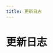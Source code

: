 ```yaml
---
title: 更新日志
---
```


# 更新日志

<p></p> 

<template>
  <a-timeline>
  <a-timeline-item>
      2020.12.17
      <a-tag color="blue">更新</a-tag>
      <p>
        更新内容：<br/>
        &emsp;- <a-tag color="orange">更新</a-tag> <strong>工具手册</strong>分类<br/>
        &emsp;&emsp;- <a-tag color="orange">新增</a-tag>Aggressor-script<br/>
      </p>
    </a-timeline-item>
  <a-timeline-item>
      2020.11.14
      <a-tag color="blue">更新</a-tag>
      <p>
        更新内容：<br/>
        &emsp;- <a-tag color="orange">新增</a-tag> <strong>组件漏洞</strong>分类<br/>
        &emsp;&emsp;- <a-tag color="orange">新增</a-tag>Apache-ActiveMQ<br/>
        &emsp;&emsp;- <a-tag color="orange">新增</a-tag>Apache-httpd<br/>
        &emsp;&emsp;- <a-tag color="orange">新增</a-tag>Apache-Kylin<br/>
        &emsp;&emsp;- <a-tag color="orange">新增</a-tag>Apache-Shiro<br/>
        &emsp;&emsp;- <a-tag color="orange">新增</a-tag>Apache-Solr<br/>
        &emsp;&emsp;- <a-tag color="orange">新增</a-tag>Apache-Tomcat<br/>
        &emsp;&emsp;- <a-tag color="orange">新增</a-tag>Apereo-CAS<br/>
        &emsp;&emsp;- <a-tag color="orange">新增</a-tag>F5-Big-IP<br/>
        &emsp;&emsp;- <a-tag color="orange">新增</a-tag>Drupal<br/>
        &emsp;&emsp;- <a-tag color="orange">新增</a-tag>编辑器上传漏洞<br/>
        &emsp;&emsp;- <a-tag color="orange">新增</a-tag>Exchange<br/>
        &emsp;&emsp;- <a-tag color="orange">新增</a-tag>Fastjson<br/>
        &emsp;&emsp;- <a-tag color="orange">新增</a-tag>GitLab<br/>
        &emsp;&emsp;- <a-tag color="orange">新增</a-tag>IIS<br/>
        &emsp;&emsp;- <a-tag color="orange">新增</a-tag>Joomla<br/>
        &emsp;&emsp;- <a-tag color="orange">新增</a-tag>Nginx<br/>
        &emsp;&emsp;- <a-tag color="orange">新增</a-tag>phpMyAdmin<br/>
        &emsp;&emsp;- <a-tag color="orange">新增</a-tag>Seeyon-OA(致远)<br/>
        &emsp;&emsp;- <a-tag color="orange">新增</a-tag>Spring<br/>
        &emsp;&emsp;- <a-tag color="orange">新增</a-tag>ThinkCMF<br/>
        &emsp;&emsp;- <a-tag color="orange">新增</a-tag>Apache-Log4j<br/>
        &emsp;&emsp;- <a-tag color="orange">新增</a-tag>Tongda-OA(通达)<br/>
        &emsp;&emsp;- <a-tag color="orange">新增</a-tag>Weaver-Ecology-OA(泛微)<br/>
        &emsp;&emsp;- <a-tag color="orange">新增</a-tag>Weblogic<br/>
        &emsp;&emsp;- <a-tag color="orange">新增</a-tag>Wordpress<br/>
        &emsp;&emsp;- <a-tag color="orange">新增</a-tag>Zabbix<br/>
        &emsp;&emsp;- <a-tag color="orange">新增</a-tag>Zentao(禅道)<br/>
      </p>
    </a-timeline-item>
   <a-timeline-item>
      2020.11.8
      <a-tag color="blue">更新</a-tag>
      <p>
        更新内容：<br/>
        &emsp;- <a-tag color="blue">更新</a-tag> <strong>基础知识</strong>分类<br/>
        &emsp;&emsp;- <a-tag color="orange">新增</a-tag>网络安全设备常识<br/>
        &emsp;&emsp;- <a-tag color="orange">新增</a-tag>现代密码学常识<br/>
        &emsp;&emsp;- <a-tag color="orange">新增</a-tag>【网络基础】Web应用常识<br/>
        &emsp;&emsp;- <a-tag color="orange">新增</a-tag>【网络基础】TCP/IP协议<br/>
        &emsp;&emsp;- <a-tag color="orange">新增</a-tag>【网络基础】HTTP协议<br/>
        &emsp;&emsp;- <a-tag color="orange">新增</a-tag>【网络基础】SSL双向认证<br/>
        &emsp;&emsp;- <a-tag color="orange">新增</a-tag>【网络基础】路由协议<br/>
        &emsp;&emsp;- <a-tag color="orange">新增</a-tag>【操作系统】Linux基础命令<br/>
        &emsp;&emsp;- <a-tag color="orange">新增</a-tag>【操作系统】Linux三剑客<br/>
        &emsp;&emsp;- <a-tag color="orange">新增</a-tag>Git基本用法<br/>
        &emsp;&emsp;- <a-tag color="orange">新增</a-tag>Docker微服务构建指南<br/>
        &emsp;- <a-tag color="blue">更新</a-tag> <strong>基础知识</strong>分类<br/>
        &emsp;&emsp;- <a-tag color="orange">新增</a-tag>nmap端口扫描<br/>
        &emsp;&emsp;- <a-tag color="orange">新增</a-tag>sqlmap简要手册<br/>
        &emsp;&emsp;- <a-tag color="orange">新增</a-tag>Metasploit漏洞利用框架<br/>
        &emsp;&emsp;- <a-tag color="orange">新增</a-tag>BurpSuite简要手册<br/>
        &emsp;- <a-tag color="blue">更新</a-tag> <strong>红蓝对抗->渗透测试</strong>分类<br/>
        &emsp;&emsp;- <a-tag color="orange">新增</a-tag>【权限维持】文件传输<br/>
        &emsp;&emsp;- <a-tag color="orange">新增</a-tag>【权限维持】反弹shell<br/>
        &emsp;&emsp;- <a-tag color="orange">新增</a-tag>【权限维持】权限提升<br/>
        &emsp;&emsp;- <a-tag color="orange">新增</a-tag>【权限维持】WebShell<br/>
        &emsp;&emsp;- <a-tag color="orange">新增</a-tag>【权限维持】系统后门<br/>
        &emsp;&emsp;- <a-tag color="orange">新增</a-tag>【权限维持】DNS上线CS<br/>
        &emsp;&emsp;- <a-tag color="orange">新增</a-tag>【后渗透】内网信息收集<br/>
        &emsp;&emsp;- <a-tag color="orange">新增</a-tag>【后渗透】本机密码和散列值获取<br/>
        &emsp;&emsp;- <a-tag color="orange">新增</a-tag>【后渗透】Hash传递攻击<br/>
        &emsp;&emsp;- <a-tag color="orange">新增</a-tag>【后渗透】票据传递攻击<br/>
        &emsp;&emsp;- <a-tag color="orange">新增</a-tag>【后渗透】黄金票据和白银票据<br/>
        &emsp;&emsp;- <a-tag color="orange">新增</a-tag>【后渗透】指定主机上线<br/>
        &emsp;&emsp;- <a-tag color="orange">新增</a-tag>【后渗透】日志处理<br/>
        &emsp;&emsp;- <a-tag color="orange">新增</a-tag>【蓝队】2020攻防演练防守心得<br/>
      </p>
    </a-timeline-item>
    <a-timeline-item>
      2020.10.31
      <a-tag color="cyan">重构</a-tag>
      <p>
        更新内容：<br/>
        &emsp;- 重构知识库，提升用户体验<br/>
      </p>
    </a-timeline-item>
    <a-timeline-item>
      2020.10.24
      <a-tag color="blue">更新</a-tag>
      <p>
        更新内容：<br/>
        &emsp;- <a-tag color="orange">新增</a-tag> <strong>内网系列</strong>分类<br/>
        &emsp;&emsp;- <a-tag color="orange">新增</a-tag> Cobalt Strike 使用<br/>
      </p>
    </a-timeline-item>
    <a-timeline-item>
      2020.10.15
      <a-tag color="blue">更新</a-tag>
      <p>
        更新内容：<br/>
        &emsp;- <a-tag color="blue">更新</a-tag> <strong>Web安全</strong>分类<br/>
        &emsp;&emsp;- <a-tag color="blue">更新</a-tag> XSS跨站脚本漏洞案例<br/>
      </p>
    </a-timeline-item>
    <a-timeline-item>
      2020.10.02
      <a-tag color="blue">更新</a-tag>
      <p>
        更新内容：<br/>
        &emsp;- <a-tag color="blue">更新</a-tag> <strong>CTF</strong>分类<br/>
        &emsp;&emsp;- <a-tag color="orange">新增</a-tag> SSRF Gopher<br/>
        &emsp;&emsp;- <a-tag color="orange">新增</a-tag> XXE 绕过payload<br/>
        &emsp;&emsp;- <a-tag color="orange">新增</a-tag> NodeJS原型链污染<br/>
        &emsp;&emsp;- <a-tag color="orange">新增</a-tag> 反序列化字节逃逸<br/>
      </p>
    </a-timeline-item>
    <a-timeline-item>
      2020.09.26
      <a-tag color="blue">更新</a-tag>
      <p>
        更新内容：<br/>
        &emsp;- <a-tag color="orange">新增</a-tag> <strong>CTF</strong>分类<br/>
        &emsp;&emsp;- <a-tag color="orange">新增</a-tag> 入门指南<br/>
        &emsp;&emsp;- <a-tag color="orange">新增</a-tag> RSA<br/>
        &emsp;&emsp;- <a-tag color="orange">新增</a-tag> Volatility取证分析工具<br/>
      </p>
    </a-timeline-item>
    <a-timeline-item>
      2020.08.31
      <a-tag color="blue">更新</a-tag>
      <p>
        更新内容：<br/>
        &emsp;- <a-tag color="orange">新增</a-tag> <strong>代码审计</strong>分类<br/>
        &emsp;&emsp;- <a-tag color="orange">新增</a-tag> PHP代码审计基础知识<br/>
      </p>
    </a-timeline-item>
    <a-timeline-item>
      2020.08.28
      <a-tag color="blue">更新</a-tag>
      <p>
        更新内容：<br/>
        &emsp;- <a-tag color="blue">更新</a-tag> <strong>红蓝对抗</strong>分类<br/>
        &emsp;&emsp;- <a-tag color="orange">新增</a-tag> 【蓝队】资产梳理<br/>
        &emsp;&emsp;- <a-tag color="orange">新增</a-tag> 【蓝队】Linux基线安全加固<br/>
        &emsp;&emsp;- <a-tag color="orange">新增</a-tag> 【蓝队】Windows基线安全加固<br/>
        &emsp;&emsp;- <a-tag color="orange">新增</a-tag> 【蓝队】设备监控--研判<br/>
        &emsp;&emsp;- <a-tag color="orange">新增</a-tag> 【蓝队】应急响应<br/>
      </p>
    </a-timeline-item>
    <a-timeline-item>
      2020.08.13
      <a-tag color="blue">更新</a-tag>
      <p>
        更新内容：<br/>
        &emsp;- <a-tag color="orange">新增</a-tag> <strong>红蓝对抗</strong>分类<br/>
        &emsp;&emsp;- <a-tag color="orange">新增</a-tag> 【红队】边界资产信息收集<br/>
        &emsp;&emsp;- <a-tag color="orange">新增</a-tag> 【红队】常规Web打点-漏洞挖掘<br/>
        &emsp;&emsp;- <a-tag color="orange">新增</a-tag> 【红队】构建通道内网漫游<br/>
        &emsp;&emsp;- <a-tag color="orange">新增</a-tag> 【红队】权限维持之--WebShell<br/>
        &emsp;&emsp;- <a-tag color="orange">新增</a-tag> 【红队】权限维持之--C2免杀<br/>
        &emsp;&emsp;- <a-tag color="orange">新增</a-tag> 【红队】权限维持之--系统后门<br/>
        &emsp;&emsp;- <a-tag color="orange">新增</a-tag> 【红队】权限维持之--权限提升<br/>
        &emsp;&emsp;- <a-tag color="orange">新增</a-tag> 【红队】横向移动之--内网信息收集<br/>
        &emsp;&emsp;- <a-tag color="orange">新增</a-tag> 【红队】横向移动之--散列值获取<br/>
        &emsp;&emsp;- <a-tag color="orange">新增</a-tag> 【红队】横向移动之--域渗透<br/>
        &emsp;&emsp;- <a-tag color="orange">新增</a-tag> 【红队】打扫战场--日志处理<br/>
      </p>
    </a-timeline-item>
    <a-timeline-item>
      2020.08.03
      <a-tag color="blue">更新</a-tag>
      <p>
        更新内容：<br/>
        &emsp;- <a-tag color="orange">新增</a-tag> <strong>Web安全</strong>分类<br/>
        &emsp;&emsp;- <a-tag color="orange">新增</a-tag> XSS跨站脚本漏洞<br/>
        &emsp;&emsp;- <a-tag color="orange">新增</a-tag> 表达式注入<br/>
        &emsp;&emsp;- <a-tag color="orange">新增</a-tag> XXE注入漏洞<br/>
        &emsp;&emsp;- <a-tag color="orange">新增</a-tag> 源码泄露<br/>
        &emsp;&emsp;- <a-tag color="orange">新增</a-tag> 命令注入漏洞<br/>
        &emsp;&emsp;- <a-tag color="orange">新增</a-tag> 请求伪造漏洞<br/>
        &emsp;&emsp;- <a-tag color="orange">新增</a-tag> 任意文件下载漏洞<br/>
        &emsp;&emsp;- <a-tag color="orange">新增</a-tag> 文件包含漏洞<br/>
        &emsp;&emsp;- <a-tag color="orange">新增</a-tag> 文件上传漏洞<br/>
        &emsp;&emsp;- <a-tag color="orange">新增</a-tag> JWT-Cookie伪造<br/>
        &emsp;&emsp;- <a-tag color="orange">新增</a-tag> 逻辑漏洞挖掘<br/>
        &emsp;&emsp;- <a-tag color="orange">新增</a-tag> PHP安全相关<br/>
        &emsp;&emsp;- <a-tag color="orange">新增</a-tag> 同源策略和域安全<br/>
        &emsp;&emsp;- <a-tag color="orange">新增</a-tag> 会话管理漏洞<br/>
      </p>
    </a-timeline-item>
    <a-timeline-item>
      2020.07.19
      <a-tag color="green">正式上线</a-tag>
      <p>
        更新内容：<br/>
        &emsp;- 公开知识库首次上线； <br/>
        &emsp;- 网站顶部搜索栏支持实时搜索展示内容；<br/>
        &emsp;- 更人性化的UI体验。<br/>
      </p>
    </a-timeline-item>
  </a-timeline>
</template>